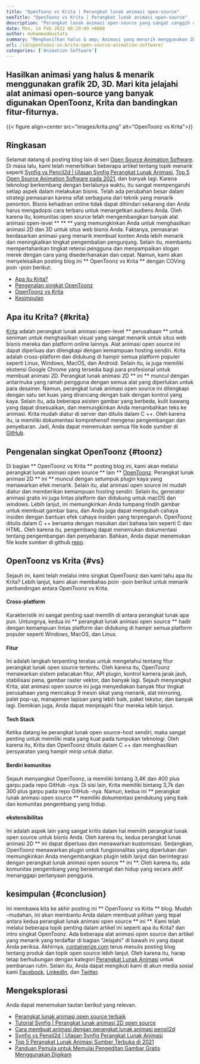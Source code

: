 ```yaml
---
title: "OpenToonz vs Krita | Perangkat lunak animasi open-source" 
seoTitle: "OpenToonz vs Krita | Perangkat lunak animasi open-source" 
description: "Perangkat lunak animasi open-source yang sangat canggih untuk menghasilkan animasi 2D & 3D yang kaya. Posting blog ini adalah tentang perbandingan OpenToonz vs Krita." 
date: Mon, 14 Feb 2022 08:29:49 +0000
author: muhammadmustafa
summary: "Menghasilkan halus & amp; Animasi yang menarik menggunakan 2D, grafik 3D. Mari kita jelajahi alat animasi open-source yang banyak digunakan OpenToonz, Krita dan bandingkan fitur-fiturnya." 
url: /id/opentoonz-vs-krita-open-source-animation-software/
categories: ['Animation Software']
---
```


## Hasilkan animasi yang halus & menarik menggunakan grafik 2D, 3D. Mari kita jelajahi alat animasi open-source yang banyak digunakan OpenToonz, Krita dan bandingkan fitur-fiturnya.

{{< figure align=center src="images/krita.png" alt="OpenToonz vs Krita">}}


## Ringkasan
Selamat datang di posting blog lain di seri [Open Source Animation Software][1]. Di masa lalu, kami telah menerbitkan beberapa artikel tentang topik menarik seperti [Synfig vs Pencil2d | Ulasan Synfig Perangkat Lunak Animasi][2], [Top 5 Open Source Animation Software pada 2021][3], dan banyak lagi. Karena teknologi berkembang dengan berlalunya waktu, itu sangat mempengaruhi setiap aspek dalam melakukan bisnis. Telah ada perubahan besar dalam strategi pemasaran karena sifat serbaguna dari teknik yang menarik penonton. Bisnis kehadiran online tidak dapat dihindari sekarang dan Anda harus mengadopsi cara terbaru untuk menargetkan audiens Anda.
Oleh karena itu, komunitas open source telah mengembangkan banyak alat animasi open-level ** ** ** yang memungkinkan Anda untuk menghasilkan animasi 2D dan 3D untuk situs web bisnis Anda. Faktanya, pemasaran berdasarkan animasi yang menarik membuat konten Anda lebih menarik dan meningkatkan tingkat pengembalian pengunjung. Selain itu, membantu mempertahankan tingkat retensi pengguna dan menyampaikan slogan merek dengan cara yang disederhanakan dan cepat. Namun, kami akan menyelesaikan posting blog ini ** OpenToonz vs Krita ** dengan COVing poin -poin berikut.
  * [Apa itu Krita?][4]
  * [Pengenalan singkat OpenToonz][5]
  * [OpenToonz vs Krita][6]
  * [Kesimpulan][7]

## Apa itu Krita? {#krita}
[Krita][8] adalah perangkat lunak animasi open-level ** perusahaan ** untuk seniman untuk menghasilkan visual yang sangat menarik untuk situs web bisnis mereka dan platform online lainnya. Alat animasi open source ini dapat diperluas dan dilengkapi dengan kemampuan hosting sendiri. Krita adalah cross-platform dan didukung di hampir semua platform populer seperti Linux, Windows, MacOS, dan Android. Selain itu, ia juga memiliki ekstensi Google Chrome yang tersedia bagi para profesional untuk membuat animasi 2D. Perangkat lunak animasi 2D ** ini ** muncul dengan antarmuka yang ramah pengguna dengan semua alat yang diperlukan untuk para desainer.
Namun, perangkat lunak animasi open source ini dilengkapi dengan satu set kuas yang dirancang dengan baik dengan kontrol yang kaya. Selain itu, ada beberapa asisten gambar yang berbeda, kulit bawang yang dapat disesuaikan, dan memungkinkan Anda menambahkan teks ke animasi. Krita mudah diatur di server dan ditulis dalam C ++. Oleh karena itu, ia memiliki dokumentasi komprehensif mengenai pengembangan dan penyebaran. Jadi, Anda dapat menemukan semua file kode sumber di [GitHub][9].

## Pengenalan singkat OpenToonz {#toonz}
Di bagian ** OpenToonz vs Krita ** posting blog ini, kami akan melalui perangkat lunak animasi open source ** lain ** [OpenToonz][10]. Perangkat lunak animasi 2D ** ini ** muncul dengan setumpuk plugin kaya yang menawarkan efek menarik. Selain itu, alat animasi open source ini mudah diatur dan memberikan kemampuan hosting sendiri. Selain itu, generator animasi gratis ini juga lintas platform dan didukung untuk macOS dan windows. Lebih lanjut, ini memungkinkan Anda tumpang tindih gambar untuk membuat gambar baru, dan Anda juga dapat mengubah cahaya insiden dengan bantuan efek cahaya insiden yang terpengaruh.
OpenToonz ditulis dalam C ++ bersama dengan masukan dari bahasa lain seperti C dan HTML. Oleh karena itu, pengembang dapat menemukan dokumentasi tentang pengembangan dan penyebaran. Bahkan, Anda dapat menemukan file kode sumber di github [repo][11].

## OpenToonz vs Krita {#vs}
Sejauh ini, kami telah melalui intro singkat OpenToonz dan kami tahu apa itu Krita? Lebih lanjut, kami akan membahas poin -poin berikut untuk menarik perbandingan antara OpenToonz vs Krita.

#### Cross-platform
Karakteristik ini sangat penting saat memilih di antara perangkat lunak apa pun. Untungnya, kedua ini ** perangkat lunak animasi open source ** hadir dengan kemampuan lintas platform dan didukung di hampir semua platform populer seperti Windows, MacOS, dan Linux.

#### Fitur
Ini adalah langkah terpenting teratas untuk mengetahui tentang fitur perangkat lunak open source tertentu. Oleh karena itu, OpenToonz menawarkan sistem pelacakan fitur, API plugin, kontrol kamera jarak jauh, stabilisasi pena, gambar raster vektor, dan banyak lagi. Sejauh menyangkut Krita, alat animasi open source ini juga menyediakan banyak fitur tingkat perusahaan yang mencakup 9 mesin sikat yang menarik, alat mirroring, palet pop-up, manajemen lapisan yang lebih baik, paket tekstur, dan banyak lagi. Demikian juga, Anda dapat menjelajahi fitur mereka lebih lanjut.

#### Tech Stack
Ketika datang ke perangkat lunak open source-host sendiri, maka sangat penting untuk memiliki mata yang kuat pada tumpukan teknologi. Oleh karena itu, Krita dan OpenToonz ditulis dalam C ++ dan menghasilkan persyaratan yang hampir mirip untuk diatur.

#### Berdiri komunitas
Sejauh menyangkut OpenToonz, ia memiliki bintang 3,4K dan 400 plus garpu pada repo GitHub -nya. Di sisi lain, Krita memiliki bintang 3,7k dan 300 plus garpu pada repo GitHub -nya. Namun, kedua ini ** perangkat lunak animasi open source ** memiliki dokumentasi pendukung yang baik dan komunitas pengembang yang hidup.

#### ekstensibilitas
Ini adalah aspek lain yang sangat kritis dalam hal memilih perangkat lunak open source untuk bisnis Anda. Oleh karena itu, kedua perangkat lunak animasi 2D ** ini dapat diperluas dan menawarkan kustomisasi. Sedangkan, OpenToonz menawarkan plugin untuk fungsionalitas yang diperlukan dan memungkinkan Anda mengembangkan plugin lebih lanjut dan berintegrasi dengan perangkat lunak animasi open source ** ini **. Oleh karena itu, ada komunitas pengembang yang bersemangat dan hidup yang secara aktif menanggapi pertanyaan pengguna.

## kesimpulan {#conclusion}
Ini membawa kita ke akhir posting ini ** OpenToonz vs Krita ** blog. Mudah -mudahan, ini akan membantu Anda dalam membuat pilihan yang tepat antara kedua perangkat lunak animasi open source ** ini **. Kami telah melalui beberapa topik penting dalam artikel ini seperti apa itu Krita? dan intro singkat OpenToonz. Ada beberapa alat animasi open source dan artikel yang menarik yang terdaftar di bagian "Jelajahi" di bawah ini yang dapat Anda periksa.
Akhirnya, [containerize.com][12] terus menulis posting blog tentang produk dan topik open source lebih lanjut. Oleh karena itu, harap tetap berhubungan dengan kategori [Perangkat Lunak Animasi][13] untuk pembaruan rutin. Selain itu, Anda dapat mengikuti kami di akun media sosial kami [Facebook][14], [LinkedIn][15], dan [Twitter][16].

## Mengeksplorasi
Anda dapat menemukan tautan berikut yang relevan.
  * [Perangkat lunak animasi open source terbaik][13]
  * [Tutorial Synfig | Perangkat lunak animasi 2D open source][17]
  * [Cara membuat animasi dengan perangkat lunak animasi pensil2d][18]
  * [Synfig vs Pensil2d | Ulasan Synfig Perangkat Lunak Animasi][2]
  * [Top 5 Perangkat Lunak Animasi Sumber Terbuka di 2021][3]
  * [Panduan Pemula untuk Memulai Pengeditan Gambar Gratis Menggunakan Digikam][19]

  
[1]: https://blog.containerize.com/category/animation-software/
[2]: https://blog.containerize.com/animation-software/synfig-vs-pencil2d-animation-software-synfig-review/
[3]: https://blog.containerize.com/animation-software/top-5-open-source-animation-software-in-2021/
[4]: #krita
[5]: #toonz
[6]: #vs
[7]: #Conclusion
[8]: https://products.containerize.com/animation-software/krita/
[9]: https://github.com/KDE/krita
[10]: https://products.containerize.com/animation-software/opentoonz/
[11]: https://github.com/opentoonz/opentoonz
[12]: https://www.containerize.com/
[13]: https://products.containerize.com/animation-software/
[14]: https://web.facebook.com/containerize
[15]: https://www.linkedin.com/company/containerize/
[16]: https://twitter.com/containerize_co
[17]: https://blog.containerize.com/animation-software/synfig-tutorial-an-open-source-2d-animation-software/
[18]: https://blog.containerize.com/animation-software/how-to-create-animations-with-pencil2d-animation-software/
[19]: https://blog.containerize.com/animation-software/beginners-guide-to-start-free-image-editing-using-digikam/
